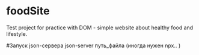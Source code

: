 # foodSite
Test project for practice with DOM - simple website about healthy food and lifestyle.

#Запуск json-сервера
json-server путь_файла (иногда нужен npx.. )